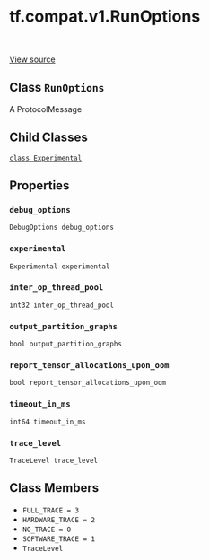 <div itemscope itemtype="http://developers.google.com/ReferenceObject">
<meta itemprop="name" content="tf.compat.v1.RunOptions" />
<meta itemprop="path" content="Stable" />
<meta itemprop="property" content="Experimental"/>
<meta itemprop="property" content="debug_options"/>
<meta itemprop="property" content="experimental"/>
<meta itemprop="property" content="inter_op_thread_pool"/>
<meta itemprop="property" content="output_partition_graphs"/>
<meta itemprop="property" content="report_tensor_allocations_upon_oom"/>
<meta itemprop="property" content="timeout_in_ms"/>
<meta itemprop="property" content="trace_level"/>
<meta itemprop="property" content="FULL_TRACE"/>
<meta itemprop="property" content="HARDWARE_TRACE"/>
<meta itemprop="property" content="NO_TRACE"/>
<meta itemprop="property" content="SOFTWARE_TRACE"/>
<meta itemprop="property" content="TraceLevel"/>
</div>

# tf.compat.v1.RunOptions

<!-- Insert buttons and diff -->

<table class="tfo-notebook-buttons tfo-api" align="left">
</table>

<a target="_blank" href="/code/stable/tensorflow/core/protobuf/config.proto">View source</a>



## Class `RunOptions`

A ProtocolMessage



<!-- Placeholder for "Used in" -->


## Child Classes
[`class Experimental`](../../../tf/compat/v1/RunOptions/Experimental.md)

## Properties

<h3 id="debug_options"><code>debug_options</code></h3>

`DebugOptions debug_options`


<h3 id="experimental"><code>experimental</code></h3>

`Experimental experimental`


<h3 id="inter_op_thread_pool"><code>inter_op_thread_pool</code></h3>

`int32 inter_op_thread_pool`


<h3 id="output_partition_graphs"><code>output_partition_graphs</code></h3>

`bool output_partition_graphs`


<h3 id="report_tensor_allocations_upon_oom"><code>report_tensor_allocations_upon_oom</code></h3>

`bool report_tensor_allocations_upon_oom`


<h3 id="timeout_in_ms"><code>timeout_in_ms</code></h3>

`int64 timeout_in_ms`


<h3 id="trace_level"><code>trace_level</code></h3>

`TraceLevel trace_level`




## Class Members

* `FULL_TRACE = 3` <a id="FULL_TRACE"></a>
* `HARDWARE_TRACE = 2` <a id="HARDWARE_TRACE"></a>
* `NO_TRACE = 0` <a id="NO_TRACE"></a>
* `SOFTWARE_TRACE = 1` <a id="SOFTWARE_TRACE"></a>
* `TraceLevel` <a id="TraceLevel"></a>


